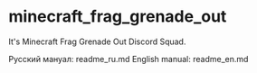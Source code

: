 # minecraft_frag_grenade_out
It's Minecraft Frag Grenade Out Discord Squad. 

Русский мануал: readme_ru.md
English manual: readme_en.md
